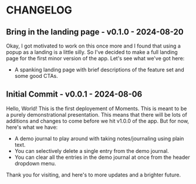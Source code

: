 # CHANGELOG

## Bring in the landing page - v0.1.0 - 2024-08-20

Okay, I got motivated to work on this once more and I found that using a popup as a landing is a little silly. So I've decided to make a full landing page for the first minor version of the app. Let's see what we've got here:

- A spanking landing page with brief descriptions of the feature set and some good CTAs.

## Initial Commit - v0.0.1 - 2024-08-06

Hello, World! This is the first deployement of Moments. This is meant to be a purely demonstrational presentation. This means that there will be lots of additions and changes to come before we hit v1.0.0 of the app. But for now, here's what we have:

- A demo journal to play around with taking notes/journaling using plain text.
- You can selectively delete a single entry from the demo journal.
- You can clear all the entries in the demo journal at once from the header dropdown menu.

Thank you for visiting, and here's to more updates and a brighter future.
